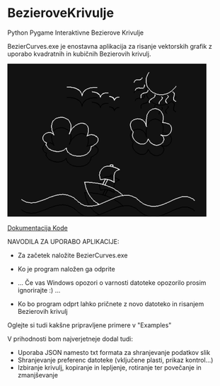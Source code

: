 # BezieroveKrivulje
Python Pygame Interaktivne Bezierove Krivulje

BezierCurves.exe je enostavna aplikacija za risanje vektorskih grafik z uporabo kvadratnih in kubičnih Bezierovih krivulj.

<img src="./Examples/Images/Ladjica.png" alt="Diagram" width="450"/>

[Dokumentacija Kode](./Dokumentacija.md)

NAVODILA ZA UPORABO APLIKACIJE:

-  Za začetek naložite BezierCurves.exe

-  Ko je program naložen ga odprite

-  ... Če vas Windows opozori o varnosti datoteke opozorilo prosim ignorirajte :) ...

-  Ko bo program odprt lahko pričnete z novo datoteko in risanjem Bezierovih krivulj

Oglejte si tudi kakšne pripravljene primere v "Examples"

V prihodnosti bom najverjetneje dodal tudi:
- Uporaba JSON namesto txt formata za shranjevanje podatkov slik
- Shranjevanje preferenc datoteke (vključene plasti, prikaz kontrol...)
- Izbiranje krivulj, kopiranje in lepljenje, rotiranje ter povečanje in zmanjševanje 
